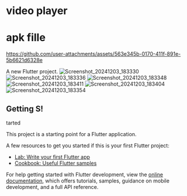 # video player
# apk fille



https://github.com/user-attachments/assets/563e345b-0170-411f-891e-5b6621d6328e



A new Flutter project.
![Screenshot_20241203_183330](https://github.com/user-attachments/assets/2c4ea2c3-a918-45ed-9448-ed794ade3b78)
![Screenshot_20241203_183336](https://github.com/user-attachments/assets/989e5e91-472a-461c-94e5-bc5b8b8eb11a)
![Screenshot_20241203_183348](https://github.com/user-attachments/assets/9463aa44-2692-44e2-b039-1c1728b77680)
![Screenshot_20241203_183411](https://github.com/user-attachments/assets/a74ac180-d53f-4a3c-9a7f-9ce68a08f69c)
![Screenshot_20241203_183404](https://github.com/user-attachments/assets/48c2a444-8056-4857-8b1b-464106c6b314)
![Screenshot_20241203_183354](https://github.com/user-attachments/assets/b96b1cbd-1f99-4d13-9d2a-8c576733fd40)

## Getting S!
tarted

This project is a starting point for a Flutter application.

A few resources to get you started if this is your first Flutter project:

- [Lab: Write your first Flutter app](https://docs.flutter.dev/get-started/codelab)
- [Cookbook: Useful Flutter samples](https://docs.flutter.dev/cookbook)

For help getting started with Flutter development, view the
[online documentation](https://docs.flutter.dev/), which offers tutorials,
samples, guidance on mobile development, and a full API reference.
